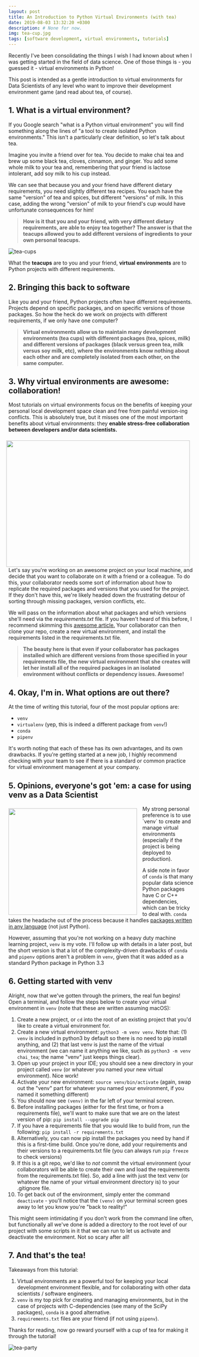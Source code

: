```yaml
---
layout: post
title: An Introduction to Python Virtual Environments (with tea)
date: 2019-08-03 13:32:20 +0300
description: # None for now.
img: tea-cup.jpg
tags: [software development, virtual environments, tutorials]
---
```

Recently I've been consolidating the things I wish I had known about when I was getting started in the field of data
science. One of those things is - you guessed it - virtual environments in Python!

This post is intended as a gentle introduction to virtual environments for Data Scientists of any level who want to
improve their development environment game (and read about tea, of course).

## 1. What is a virtual environment?
If you Google search "what is a Python virtual environment" you will find something along the lines of "a tool to
create isolated Python environments." This isn't a particularly clear definition, so let's talk about tea.

Imagine you invite a friend over for tea. You decide to make chai tea and brew up some black tea, cloves, cinnamon,
and ginger. You add some whole milk to your tea and, remembering that your friend is lactose intolerant, add soy milk
to his cup instead.

We can see that because you and your friend have different dietary requirements, you need slightly different tea
recipes. You each have the same "version" of tea and spices, but different "versions" of milk. In this case, adding the
wrong "version" of milk to your friend's cup would have unfortunate consequences for him!

> **How is it that you and your friend, with very different dietary requirements, are able to enjoy tea together?
The answer is that the teacups allowed you to add different versions of ingredients to your own personal teacups.**

![tea-cups](/assets/img/tea-cups.png)

What the **teacups** are to you and your friend, **virtual environments** are to Python projects with different
requirements.

## 2. Bringing this back to software
Like you and your friend, Python projects often have different requirements. Projects depend on specific packages, and
on specific versions of those packages. So how the heck do we work on projects with different requirements, if we only
have one computer?

> **Virtual environments allow us to maintain many development environments (tea cups) with different packages
(tea, spices, milk) and different versions of packages (black versus green tea, milk versus soy milk, etc), where the
environments know nothing about each other and are completely isolated from each other, on the same computer.**

## 3. Why virtual environments are awesome: collaboration!
Most tutorials on virtual environments focus on the benefits of keeping your personal local development space clean and
free from painful version-ing conflicts. This is absolutely true, but it misses one of the most important benefits
about virtual environments: they **enable stress-free collaboration between developers and/or data scientists.**

<img src="/assets/img/tea-party.png" width="500" height="344" style="float: right;margin-right: 10px;margin-top: 7px;">

Let's say you're working on an awesome project on your local machine, and decide that you want to collaborate on it with
a friend or a colleague. To do this, your collaborator needs some sort of information about how to replicate the
required packages and versions that you used for the project. If they don't have this, we're likely headed down the
frustrating detour of sorting through missing packages, version conflicts, etc.

We will pass on the information about what packages and which versions she'll need via the _requirements.txt_ file. If
you haven't heard of this before, I recommend skimming this [awesome article.](
https://medium.com/@boscacci/why-and-how-to-make-a-requirements-txt-f329c685181e) Your collaborator can then
clone your repo, create a new virtual environment, and install the requirements listed in the requirements.txt file.

> **The beauty here is that even if your collaborator has packages installed which are different versions from those
specified in your requirements file, the new virtual environment that she creates will let her install
all of the required packages in an isolated environment without conflicts or dependency issues. Awesome!**

## 4. Okay, I'm in. What options are out there?
At the time of writing this tutorial, four of the most popular options are:
* `venv`
* `virtualenv` (yep, this is indeed a different package from `venv`!)
* `conda`
* `pipenv`

It's worth noting that each of these has its own advantages, and its own drawbacks. If you're getting started at a new
job, I highly recommend checking with your team to see if there is a standard or common practice for virtual environment
management at your company.

## 5. Opinions, everyone's got 'em: a case for using venv as a Data Scientist
<img src="/assets/img/tea-cup-colors.png" width="350" height="290" style="float: left;margin-right: 15px;margin-top: 7px;">
My strong personal preference is to use `venv` to create and manage virtual environments (especially if the project is
being deployed to production).

A side note in favor of `conda` is that many popular data science Python packages have C or C++ dependencies, which can
be tricky to deal with. `conda` takes the headache out of the process because it handles [packages written in any
language](https://www.anaconda.com/understanding-conda-and-pip/) (not just Python).

However, assuming that you're not working on a heavy duty machine learning project, `venv`
is my vote. I'll follow up with details in a later post, but the short version is that a lot of the complexity-driven
drawbacks of `conda` and `pipenv` options aren't a problem in `venv`, given that it was added as a standard Python
package in Python 3.3

## 6. Getting started with venv
Alright, now that we've gotten through the primers, the real fun begins! Open a terminal, and follow the steps below
to create your virtual environment in `venv` (note that these are written assuming macOS):

1. Create a new project, or `cd` into the root of an existing project that you'd like to create a virtual environment
for.
2. Create a new virtual environment: `python3 -m venv venv`. Note that: (1) `venv` is included in python3 by default so
there is no need to pip install anything, and (2) that last venv is just the name of the virtual environment (we can
name it anything we like, such as `python3 -m venv chai_tea`; the name "venv" just keeps things clear).
3. Open up your project in your IDE; you should see a new directory in your project called `venv` (or whatever you
named your new virtual environment). Nice work!
4. Activate your new environment: `source venv/bin/activate` (again, swap out the "venv" part for whatever you named
your environment, if you named it something different)
5. You should now see `(venv)` in the far left of your terminal screen.
6. Before installing packages (either for the first time, or from a requirements file), we'll want to make sure that
we are on the latest version of pip: `pip install --upgrade pip`
7. If you have a requirements file that you would like to build from, run the following: `pip install -r requirements.txt`
8. Alternatively, you can now pip install the packages you need by hand if this is a first-time build. Once you're done,
add your requirements and their versions to a requirements.txt file (you can always run `pip freeze` to check versions)
9. If this is a git repo, we'd like to _not_ commit the virtual environment (your collaborators will be able to create
their own and load the requirements from the requirements.txt file). So, add a line with just the text venv (or whatever
the name of your virtual environment directory is) to your .gitignore file.
10. To get back out of the environment, simply enter the command `deactivate` - you'll notice that the `(venv)` on your
terminal screen goes away to let you know you're "back to reality!"

This might seem intimidating if you don't work from the command line often, but functionally all we've done is added a
directory to the root level of our project with some scripts in it that we can run to let us activate and deactivate
the environment. Not so scary after all!

## 7. And that's the tea!
Takeaways from this tutorial:
1. Virtual environments are a powerful tool for keeping your local development environment flexible, and for
collaborating with other data scientists / software engineers.
2. `venv` is my top pick for creating and managing environments, but in the case of projects with C-dependencies (see
many of the SciPy packages), `conda` is a good alternative.
3. `requirements.txt` files are your friend (if not using `pipenv`).

Thanks for reading, now go reward yourself with a cup of tea for making it through the tutorial!

![tea-party](/assets/img/tea-mood.png)
